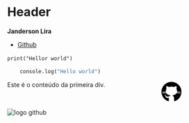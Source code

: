 # Header

**Janderson Lira**

- [Github](https://github.com/andredrumond1995/yt-gitflow)

`print("Hellor world")`

```python
    console.log("Hello world")
```

<section style="display: flex;">
  <div style='width:50%;'>
    Este é o conteúdo da primeira div.
  </div>
  <div 
  style=
  'width:50%; 
   display:flex;
   justify-content: center;
   '
  >
  <img width="50" height="50" src="./img/icons8-github-150.png"/>
  </div>
</section>

![logo github](https://img.icons8.com/ios-filled/50/github.png)